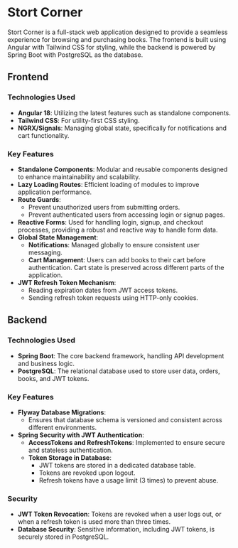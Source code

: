 # Stort Corner

Stort Corner is a full-stack web application designed to provide a seamless experience for browsing and purchasing books. The frontend is built using Angular with Tailwind CSS for styling, while the backend is powered by Spring Boot with PostgreSQL as the database.

## Frontend

### Technologies Used
- **Angular 18**: Utilizing the latest features such as standalone components.
- **Tailwind CSS**: For utility-first CSS styling.
- **NGRX/Signals**: Managing global state, specifically for notifications and cart functionality.

### Key Features
- **Standalone Components**: Modular and reusable components designed to enhance maintainability and scalability.
- **Lazy Loading Routes**: Efficient loading of modules to improve application performance.
- **Route Guards**: 
  - Prevent unauthorized users from submitting orders.
  - Prevent authenticated users from accessing login or signup pages.
- **Reactive Forms**: Used for handling login, signup, and checkout processes, providing a robust and reactive way to handle form data.
- **Global State Management**: 
  - **Notifications**: Managed globally to ensure consistent user messaging.
  - **Cart Management**: Users can add books to their cart before authentication. Cart state is preserved across different parts of the application.
- **JWT Refresh Token Mechanism**: 
  - Reading expiration dates from JWT access tokens.
  - Sending refresh token requests using HTTP-only cookies.

## Backend

### Technologies Used
- **Spring Boot**: The core backend framework, handling API development and business logic.
- **PostgreSQL**: The relational database used to store user data, orders, books, and JWT tokens.

### Key Features
- **Flyway Database Migrations**: 
  - Ensures that database schema is versioned and consistent across different environments.
- **Spring Security with JWT Authentication**: 
  - **AccessTokens and RefreshTokens**: Implemented to ensure secure and stateless authentication.
  - **Token Storage in Database**: 
    - JWT tokens are stored in a dedicated database table.
    - Tokens are revoked upon logout.
    - Refresh tokens have a usage limit (3 times) to prevent abuse.
  
### Security
- **JWT Token Revocation**: Tokens are revoked when a user logs out, or when a refresh token is used more than three times.
- **Database Security**: Sensitive information, including JWT tokens, is securely stored in PostgreSQL.
